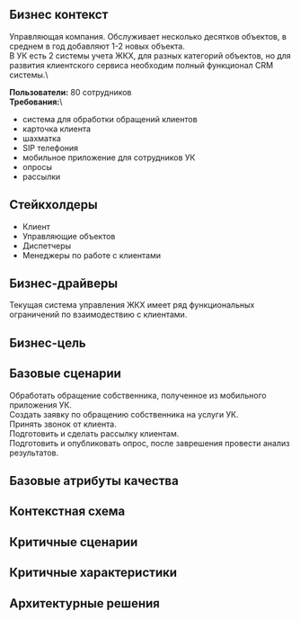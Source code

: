 ## Бизнес контекст
Управляющая компания.
Обслуживает несколько десятков объектов, в среднем в год добавляют 1-2 новых объекта.\
В УК есть 2 системы учета ЖКХ, для разных категорий объектов, но для развития клиентского сервиса необходим полный функционал CRM системы.\

**Пользователи:** 80 сотрудников\
**Требования:**\
- система для обработки обращений клиентов
- карточка клиента
- шахматка
- SIP телефония
- мобильное приложение для сотрудников УК
- опросы
- рассылки

## Стейкхолдеры
- Клиент
- Управляющие объектов
- Диспетчеры
- Менеджеры по работе с клиентами


## Бизнес-драйверы
Текущая система управления ЖКХ имеет ряд функциональных ограничений по взаимодествию с клиентами.

## Бизнес-цель

## Базовые сценарии
Обработать обращение собственника, полученное из мобильного приложения УК.\
Создать заявку по обращению собственника на услуги УК.\
Принять звонок от клиента.\
Подготовить и сделать рассылку клиентам.\
Подготовить и опубликовать опрос, после заврешения провести анализ результатов.

## Базовые атрибуты качества

## Контекстная схема


## Критичные сценарии


## Критичные характеристики

## Архитектурные решения
